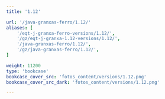 ```yaml
---
title: '1.12'

url: '/java-granxas-ferro/1.12/'
aliases: [
    '/eqt-j-granxa-ferro-versions/1.12/',
    '/gz/eqt-j-granxa-1.12-versions/1.12/',
    '/java-granxas-ferro/1.12/',
    '/gz/java-granxas-ferro/1.12/',
]

weight: 11200
type: 'bookcase'
bookcase_cover_src: 'fotos_content/versions/1.12.png'
bookcase_cover_src_dark: 'fotos_content/versions/1.12.png'

---
```

